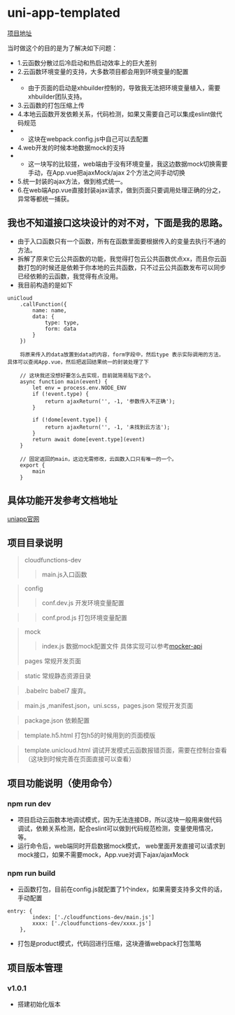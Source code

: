 # uni-app-templated

[项目地址](https://github.com/CChiaki/uni-app-template)

当时做这个的目的是为了解决如下问题：

- 1.云函数分散过后冷启动和热启动效率上的巨大差别
- 2.云函数环境变量的支持，大多数项目都会用到环境变量的配置
- - 由于页面的启动是xhbuilder控制的，导致我无法把环境变量植入，需要xhbuilder团队支持。
- 3.云函数的打包压缩上传
- 4.本地云函数开发依赖关系，代码检测，如果又需要自己可以集成eslint做代码规范
- - 这块在webpack.config.js中自己可以去配置
- 4.web开发的时候本地数据mock的支持
- - 这一块写的比较搓，web端由于没有环境变量，我这边数据mock切换需要手动，在App.vue把ajaxMock/ajax 2个方法之间手动切换
- 5.统一封装的ajax方法，做到格式统一。
- 6.在web端App.vue直接封装ajax请求，做到页面只要调用处理正确的分之，异常等都统一捕获。

## 我也不知道接口这块设计的对不对，下面是我的思路。
- 由于入口函数只有一个函数，所有在函数里面要根据传入的变量去执行不通的方法。
- 拆解了原来它云公共函数的功能，我觉得打包云公共函数优点xx，而且你云函数打包的时候还是依赖于你本地的云共函数，只不过云公共函数发布可以同步已经依赖的云函数，我觉得有点没用。
- 我目前构造的是如下
``` 
uniCloud
	.callFunction({
		name: name,
		data: {
			type: type,
			form: data
		}
	})
	
	将原来传入的data放置到data的内容，form字段中，然后type 表示实际调用的方法，具体可以查阅App.vue，然后把返回结果统一的封装处理了下

	// 这块我还没想好要怎么去实现，目前就简易贴下这个。
	async function main(event) {
		let env = process.env.NODE_ENV
		if (!event.type) {
			return ajaxReturn('', -1, '参数传入不正确');
		}

		if (!dome[event.type]) {
			return ajaxReturn('', -1, '未找到云方法');
		}
		return await dome[event.type](event)
	}

	// 固定返回的main，这边无需修改，云函数入口只有唯一的一个。
	export {
		main
	}
```



## 具体功能开发参考文档地址

[uniapp官网](https://uniapp.dcloud.io/)

## 项目目录说明
>cloudfunctions-dev
> > main.js入口函数

> config
> > conf.dev.js  开发环境变量配置

> > conf.prod.js  打包环境变量配置

>mock
> > index.js 数据mock配置文件 具体实现可以参考[mocker-api](https://npm.im/mocker-api)
> 
>pages 常规开发页面

>static 常规静态资源目录

>.babelrc babel7 废弃。

>main.js ,manifest.json，uni.scss，pages.json 常规开发页面

>package.json 依赖配置

>template.h5.html 打包h5的时候用到的页面模版

>template.unicloud.html 调试开发模式云函数报错页面，需要在控制台查看（这块到时候完善在页面直接可以查看）

## 项目功能说明（使用命令）
### npm run dev
- 项目启动云函数本地调试模式，因为无法连接DB，所以这块一般用来做代码调试，依赖关系检测，配合eslint可以做到代码规范检测，变量使用情况，等。
- 运行命令后，web端同时开启数据mock模式， web里面开发直接可以请求到mock接口，如果不需要mock，App.vue对调下ajax/ajaxMock


### npm run build
- 云函数打包，目前在config.js就配置了1个index，如果需要支持多文件的话，手动配置
```
entry: {
		index: ['./cloudfunctions-dev/main.js']
		xxxx: ['./cloudfunctions-dev/xxxx.js']
	},
```
- 打包是product模式，代码回进行压缩，这块遵循webpack打包策略

## 项目版本管理

### v1.0.1
- 搭建初始化版本